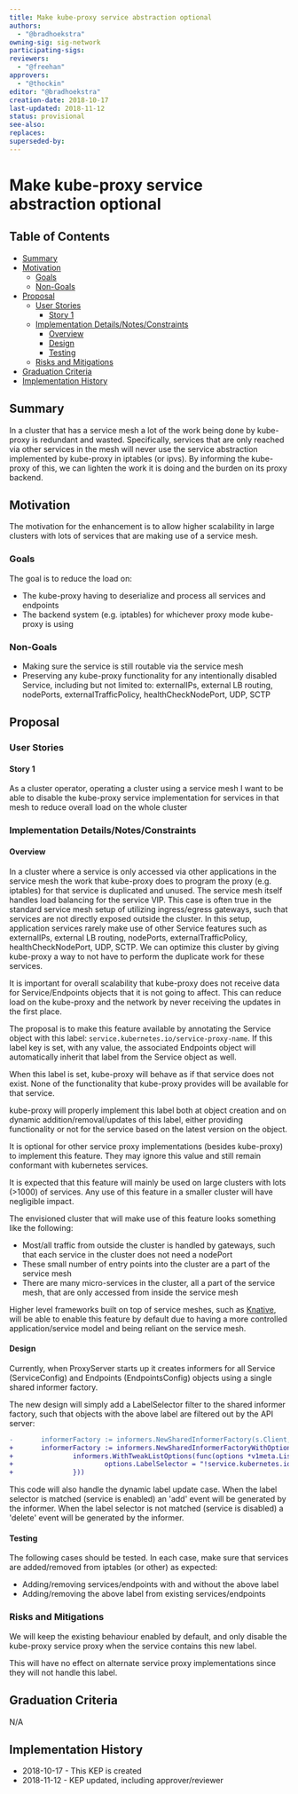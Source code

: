 ```yaml
---
title: Make kube-proxy service abstraction optional
authors:
  - "@bradhoekstra"
owning-sig: sig-network
participating-sigs:
reviewers:
  - "@freehan"
approvers:
  - "@thockin"
editor: "@bradhoekstra"
creation-date: 2018-10-17
last-updated: 2018-11-12
status: provisional
see-also:
replaces:
superseded-by:
---
```


# Make kube-proxy service abstraction optional

## Table of Contents

<!-- toc -->
- [Summary](#summary)
- [Motivation](#motivation)
  - [Goals](#goals)
  - [Non-Goals](#non-goals)
- [Proposal](#proposal)
  - [User Stories](#user-stories)
    - [Story 1](#story-1)
  - [Implementation Details/Notes/Constraints](#implementation-detailsnotesconstraints)
    - [Overview](#overview)
    - [Design](#design)
    - [Testing](#testing)
  - [Risks and Mitigations](#risks-and-mitigations)
- [Graduation Criteria](#graduation-criteria)
- [Implementation History](#implementation-history)
<!-- /toc -->

## Summary

In a cluster that has a service mesh a lot of the work being done by kube-proxy is redundant and wasted.
Specifically, services that are only reached via other services in the mesh will never use the service abstraction implemented by kube-proxy in iptables (or ipvs).
By informing the kube-proxy of this, we can lighten the work it is doing and the burden on its proxy backend.

## Motivation

The motivation for the enhancement is to allow higher scalability in large clusters with lots of services that are making use of a service mesh.

### Goals

The goal is to reduce the load on:
* The kube-proxy having to deserialize and process all services and endpoints
* The backend system (e.g. iptables) for whichever proxy mode kube-proxy is using

### Non-Goals

* Making sure the service is still routable via the service mesh
* Preserving any kube-proxy functionality for any intentionally disabled Service, including but not limited to: externalIPs, external LB routing, nodePorts, externalTrafficPolicy, healthCheckNodePort, UDP, SCTP

## Proposal

### User Stories

#### Story 1

As a cluster operator, operating a cluster using a service mesh I want to be able to disable the kube-proxy service implementation for services in that mesh to reduce overall load on the whole cluster

### Implementation Details/Notes/Constraints

#### Overview

In a cluster where a service is only accessed via other applications in the service mesh the work that kube-proxy does to program the proxy (e.g. iptables) for that service is duplicated and unused. The service mesh itself handles load balancing for the service VIP. This case is often true in the standard service mesh setup of utilizing ingress/egress gateways, such that services are not directly exposed outside the cluster. In this setup, application services rarely make use of other Service features such as externalIPs, external LB routing, nodePorts, externalTrafficPolicy, healthCheckNodePort, UDP, SCTP. We can optimize this cluster by giving kube-proxy a way to not have to perform the duplicate work for these services.

It is important for overall scalability that kube-proxy does not receive data for Service/Endpoints objects that it is not going to affect. This can reduce load on the kube-proxy and the network by never receiving the updates in the first place.

The proposal is to make this feature available by annotating the Service object with this label: `service.kubernetes.io/service-proxy-name`. If this label key is set, with any value, the associated Endpoints object will automatically inherit that label from the Service object as well.

When this label is set, kube-proxy will behave as if that service does not exist. None of the functionality that kube-proxy provides will be available for that service.

kube-proxy will properly implement this label both at object creation and on dynamic addition/removal/updates of this label, either providing functionality or not for the service based on the latest version on the object.

It is optional for other service proxy implementations (besides kube-proxy) to implement this feature. They may ignore this value and still remain conformant with kubernetes services.

It is expected that this feature will mainly be used on large clusters with lots (>1000) of services. Any use of this feature in a smaller cluster will have negligible impact.

The envisioned cluster that will make use of this feature looks something like the following:
* Most/all traffic from outside the cluster is handled by gateways, such that each service in the cluster does not need a nodePort
* These small number of entry points into the cluster are a part of the service mesh
* There are many micro-services in the cluster, all a part of the service mesh, that are only accessed from inside the service mesh

Higher level frameworks built on top of service meshes, such as [Knative](https://github.com/knative/docs), will be able to enable this feature by default due to having a more controlled application/service model and being reliant on the service mesh.

#### Design

Currently, when ProxyServer starts up it creates informers for all Service (ServiceConfig) and Endpoints (EndpointsConfig) objects using a single shared informer factory.

The new design will simply add a LabelSelector filter to the shared informer factory, such that objects with the above label are filtered out by the API server:
```diff
-       informerFactory := informers.NewSharedInformerFactory(s.Client, s.ConfigSyncPeriod)
+       informerFactory := informers.NewSharedInformerFactoryWithOptions(s.Client, s.ConfigSyncPeriod,
+               informers.WithTweakListOptions(func(options *v1meta.ListOptions) {
+                       options.LabelSelector = "!service.kubernetes.io/service-proxy-name"
+               }))
```

This code will also handle the dynamic label update case. When the label selector is matched (service is enabled) an 'add' event will be generated by the informer. When the label selector is not matched (service is disabled) a 'delete' event will be generated by the informer.

#### Testing

The following cases should be tested. In each case, make sure that services are added/removed from iptables (or other) as expected:
* Adding/removing services/endpoints with and without the above label
* Adding/removing the above label from existing services/endpoints

### Risks and Mitigations

We will keep the existing behaviour enabled by default, and only disable the kube-proxy service proxy when the service contains this new label.

This will have no effect on alternate service proxy implementations since they will not handle this label.

## Graduation Criteria

N/A

## Implementation History

- 2018-10-17 - This KEP is created
- 2018-11-12 - KEP updated, including approver/reviewer
